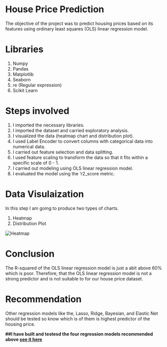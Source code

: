 # House Price Prediction

The objective of the project was to predict housing prices based on its features using ordinary least squares (OLS) linear regression model. 

# Libraries
1. Numpy
2. Pandas 
3. Matplotlib
4. Seaborn 
5. re (Regular expression)
6. Scikit Learn

# Steps involved
1. I imported the necessary libraries.
2. I imported the dataset and carried exploratory analysis.
3. I visualized the data (heatmap chart and distribution plot).
4. I used Label Encoder to convert columns with categorical data into numerical data.
5. I carried out feature selection and data splitting.
6. I used feature scaling to transform the data so that it fits within a specific scale of 0 - 1.
7. I carried out modeling using OLS linear regression model.
8. I evaluated the model using the ‘r2_score metric.

# Data Visulaization
In this step I am going to produce two types of charts.
1. Heatmap
2. Distribution Plot

![Heatmap](https://user-images.githubusercontent.com/92667306/148219729-93a148d6-7782-4276-8451-9e92a766267b.png)

# Conclusion
The R-squared of the OLS linear regression model is just a abit above 60% which is poor. Therefore, that the OLS linear regression model is not a strong predictor and is not suitable to for our house price dataset.

# Recommendation
Other regression models like the, Lasso, Ridge, Bayesian, and Elastic Net should be tested so know which is of them is highest predictor of the housing price.

**##I have built and testesd the four regression models recommended above [see it here](https://github.com/SampsonIpiankama/Machine_Learning_Projects/blob/main/House_Price_Prediction/Sampson%20Chinonso%20Ipiankama%20Housing%20Price%20Prediction.ipynb)**
